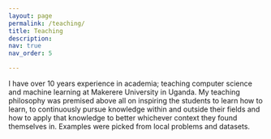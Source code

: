 ```yaml
---
layout: page
permalink: /teaching/
title: Teaching
description: 
nav: true
nav_order: 5

---
```


I have over 10 years experience in academia; teaching computer science and machine learning at Makerere University in Uganda. My teaching philosophy was premised above all on inspiring the students to learn how to learn, to continuously pursue knowledge within and outside their fields and how to apply that knowledge to better whichever context they found themselves in. Examples were picked from local problems  and datasets.


